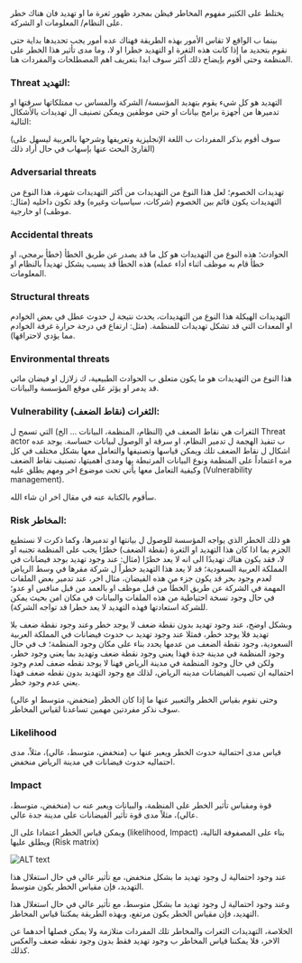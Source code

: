يختلط على الكثير مفهوم المخاطر فيظن بمجرد ظهور ثغرة ما او تهديد فان هناك خطر على النظام/ المعلومات او الشركة.

بينما ب الواقع لا تقاس الأمور بهذه الطريقة فهناك عده أمور يجب تحديدها بداية حتى نقوم بتحديد ما إذا كانت هذه الثغرة او التهديد خطرا او لا، وما مدى تأثير هذا الخطر على المنظمة وحتى أقوم بإيضاح ذلك أكثر سوف ابدا بتعريف اهم المصطلحات والمفردات هنا.

 ### Threat التهديد:

التهديد هو كل شيء يقوم بتهديد المؤسسة/ الشركة والمساس ب ممتلكاتها سرقتها او تدميرها من أجهزة برامج بيانات او حتى موظفين ويمكن تصنيف ال تهديدات بالأشكال التالية:

(سوف أقوم بذكر المفردات ب اللغة الإنجليزية وتعريفها وشرحها بالعربية ليسهل على القارئ البحث عنها بإسهاب في حال أراد ذلك)

### Adversarial threats
تهديدات الخصوم؛ لعل هذا النوع من التهديدات من أكثر التهديدات شهرة، هذا النوع من التهديدات يكون قائم بين الخصوم (شركات، سياسيات وغيره) وقد تكون داخليه (مثال: موظف) او خارجية.

### Accidental threats
الحوادث؛ هذه النوع من التهديدات هو كل ما قد يصدر عن طريق الخطأ (خطأ برمجي، او خطأ قام به موظف اثناء أداء عمله) هذه الخطأ قد يسبب يشكل تهديداً بالنظام او المعلومات.

### Structural threats
التهديدات الهيكلة هذا النوع من التهديدات، يحدث نتيجة ل حدوث عطل في بعض الخوادم او المعدات التي قد تشكل تهديدات للمنظمة. (مثل: ارتفاع في درجة حرارة غرفة الخوادم مما يؤدي لاحتراقها).

### Environmental threats
هذا النوع من التهديدات هو ما يكون متعلق ب الحوادث الطبيعية، ك زلازل او فيضان مائي قد يدمر او يؤثر على موقع المؤسسة والبيانات.

 

### Vulnerability الثغرات (نقاط الضعف):

الثغرات هي نقاط الضعف في (النظام، المنظمة، البيانات ... الخ) التي تسمح ل Threat actor ب تنفيذ الهجمة ل تدمير النظام، او سرقة او الوصول لبيانات حساسة. يوجد عده اشكال ل نقاط الضعف تلك ويمكن قياسها وتصنيفها والتعامل معها بشكل مختلف في كل مره اعتماداً على المنظمة ونوع البيانات المرتبطة بها ومدى أهميتها، تصنيف نقاط الضعف وكيفية التعامل معها يأتي تحت موضوع اخر ومهم يطلق عليه (Vulnerability management).

 

سأقوم بالكتابة عنه في مقال اخر ان شاء الله.

 

### Risk المخاطر:

هو ذلك الخطر الذي يواجه المؤسسة للوصول ل بيانتها او تدميرها، وكما ذكرت لا نستطيع الجزم بما اذا كان هذا التهديد او الثغرة (نقطة الضعف) خطرًا يجب على المنظمة تجنبه او لا، فقد يكون هناك تهديدًا الى انه لا يعد خطرًا (مثال: عند وجود تهديد بوجد فيضانات في المملكة العربية السعودية؛ قد لا يعد هذا التهديد خطراً ل شركة مقرها في وسط الرياض لعدم وجود بحر قد يكون جزء من هذه الفيضان، مثال اخر،  عند تدمير بعض الملفات المهمة في الشركة عن طريق الخطأ من قبل موظف او بالعمد من قبل  منافس او عدو؛ في حال وجود نسخة احتياطية من هذه الملفات والبيانات في مكان امن بحيث يمكن للشركة استعادتها فهذه التهديد لا يعد خطرا قد تواجه الشركة).

وبشكل اوضح، عند وجود تهديد بدون نقطة ضعف لا يوجد خطر وعند وجود نقطة ضعف بلا تهديد فلا يوجد خطر، فمثلا عند وجود تهديد ب حدوث فيضانات في المملكة العربية السعودية، وجود نقطة الضعف من عدمها يحدد بناء على مكان وجود المنظمة؛ ف في حال وجود المنظمة في مدينة جدة فهذا يعني وجود نقطة ضعف وتهديد بما يعني وجود خطر، ولكن في حال وجود المنظمة في مدينة الرياض فهنا لا يوجد نقطه ضعف لعدم وجود احتماليه ان تصيب الفيضانات مدينه الرياض، لذلك مع وجود التهديد بدون نقطه ضعف فهذا يعني عدم وجود خطر.

وحتى نقوم بقياس الخطر والتعبير عنها ما إذا كان الخطر (منخفض، متوسط او عالي) سوف نذكر مفردتين مهمين تساعدنا لقياس المخاطر.

### Likelihood
قياس مدى احتمالية حدوث الخطر ويعبر عنها ب (منخفض، متوسط، عالي)، مثلاً، مدى احتماليه حدوث فيضانات في مدينة الرياض منخفض.

### Impact  
قوة ومقياس تأثير الخطر على المنظمة، والبيانات ويعبر عنه ب (منخفض، متوسط، عالي)، مثلاً مدى قوة تأثير الفيضانات على مدينة جدة عالي.

 

ويمكن قياس الخطر اعتمادا على ال (likelihood, Impact) بناء على المصفوفة التالية، ويطلق عليها (Risk matrix)

![ALT text](https://miro.medium.com/max/2812/1*wwgOWv8ZtiHvEVZojGwLmA.png)

عند وجود احتمالية ل وجود تهديد ما بشكل منخفض، مع تأثير عالي في حال استغلال هذا التهديد، فإن مقياس الخطر يكون متوسط.

وعند وجود احتمالية ل وجود تهديد ما بشكل متوسط، مع تأثير عالي في حال استغلال هذا التهديد، فإن مقياس الخطر يكون مرتفع، وبهذه الطريقة يمكننا قياس المخاطر.

الخلاصة، التهديدات الثغرات والمخاطر تلك المفردات متلازمة ولا يمكن فصلها أحدهما عن الاخر، فلا يمكننا قياس المخاطر ب وجود تهديد فقط بدون وجود نقطه ضعف والعكس كذلك.

 

 
 
 
